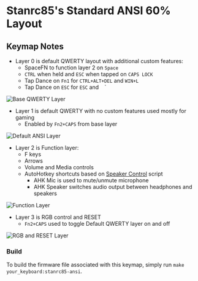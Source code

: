 <!-- Copyright 2019 Stanrc85

This program is free software: you can redistribute it and/or modify
it under the terms of the GNU General Public License as published by
the Free Software Foundation, either version 2 of the License, or
(at your option) any later version.

This program is distributed in the hope that it will be useful,
but WITHOUT ANY WARRANTY; without even the implied warranty of
MERCHANTABILITY or FITNESS FOR A PARTICULAR PURPOSE.  See the
GNU General Public License for more details.

You should have received a copy of the GNU General Public License
along with this program.  If not, see <http://www.gnu.org/licenses/>.-->

# Stanrc85's Standard ANSI 60% Layout

## Keymap Notes
- Layer 0 is default QWERTY layout with additional custom features:
    - SpaceFN to function layer 2 on `Space`
    - `CTRL` when held and `ESC` when tapped on `CAPS LOCK`
    - Tap Dance on `Fn1` for `CTRL+ALT+DEL` and `WIN+L`
    - Tap Dance on `ESC` for `ESC` and  ` ` `

![Base QWERTY Layer](https://imgur.com/lGcyLJx.png)

- Layer 1 is default QWERTY with no custom features used mostly for gaming
    - Enabled by `Fn2+CAPS` from base layer

![Default ANSI Layer](https://imgur.com/M7T9PNT.png)

- Layer 2 is Function layer:
    - F keys
    - Arrows
    - Volume and Media controls
    - AutoHotkey shortcuts based on [Speaker Control](https://github.com/stanrc85/Speaker-Control) script
        - AHK Mic is used to mute/unmute microphone
        - AHK Speaker switches audio output between headphones and speakers

![Function Layer](https://imgur.com/YPl0JrU.png)

- Layer 3 is RGB control and RESET
    - `Fn2+CAPS` used to toggle Default QWERTY layer on and off

![RGB and RESET Layer](https://imgur.com/8K7gSgh.png)

### Build
To build the firmware file associated with this keymap, simply run `make your_keyboard:stanrc85-ansi`.
